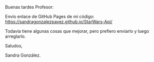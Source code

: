Buenas tardes Profesor:


Envío enlace de GitHub Pages de mi código:
https://sandragonzalezpavez.github.io/StarWars-Api/

Todavía tiene algunas cosas que mejorar, pero prefiero enviarlo y luego arreglarlo.

Saludos,

Sandra González.
